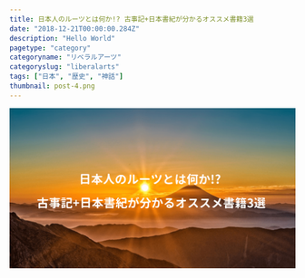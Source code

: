 ```yaml
---
title: 日本人のルーツとは何か!? 古事記+日本書紀が分かるオススメ書籍3選
date: "2018-12-21T00:00:00.284Z"
description: "Hello World"
pagetype: "category"
categoryname: "リベラルアーツ"
categoryslug: "liberalarts"
tags: ["日本", "歴史", "神話"]
thumbnail: post-4.png
---
```


![](./post-4.png)